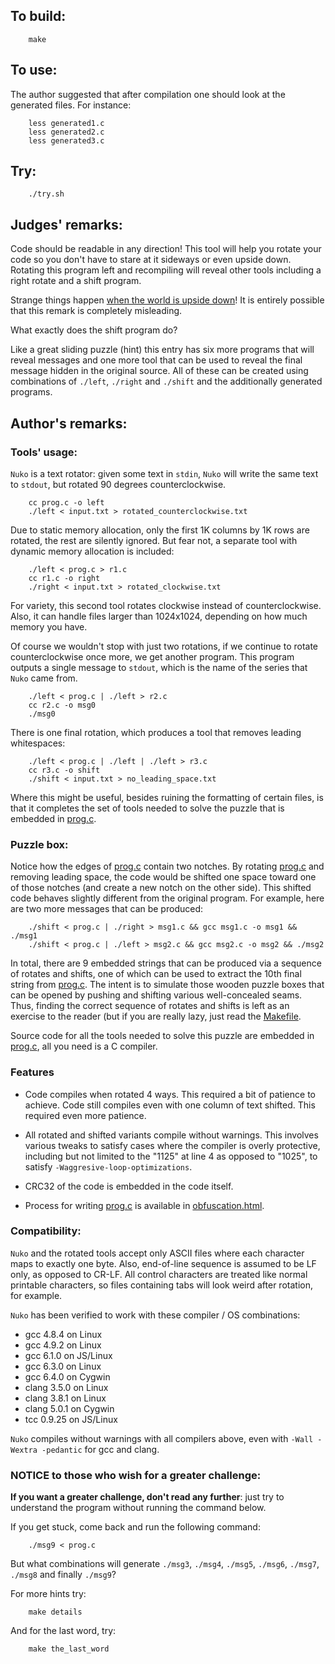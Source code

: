 ## To build:

``` <!---sh-->
    make
```


## To use:

The author suggested that after compilation one should look at the generated
files. For instance:

``` <!---sh-->
    less generated1.c
    less generated2.c
    less generated3.c
```


## Try:

``` <!---sh-->
    ./try.sh
```


## Judges' remarks:

Code should be readable in any direction! This tool will help you rotate your
code so you don't have to stare at it sideways or even upside down. Rotating
this program left and recompiling will reveal other tools including a right rotate
and a shift program.

Strange things happen [when the world is upside
down](https://en.wikipedia.org/wiki/Wacky_Wednesday_&lpar;book&rpar;)! It is entirely possible
that this remark is completely misleading.

What exactly does the shift program do?

Like a great sliding puzzle (hint) this entry has six more programs that will
reveal messages and one more tool that can be used to reveal the final message
hidden in the original source.  All of these can be created using combinations
of `./left`, `./right` and `./shift` and the additionally generated programs.


## Author's remarks:

### Tools' usage:

`Nuko` is a text rotator: given some text in `stdin`, `Nuko` will write the
same text to `stdout`, but rotated 90 degrees counterclockwise.

``` <!---sh-->
    cc prog.c -o left
    ./left < input.txt > rotated_counterclockwise.txt
```

Due to static memory allocation, only the first 1K columns by 1K rows
are rotated, the rest are silently ignored.  But fear not, a separate
tool with dynamic memory allocation is included:

``` <!---sh-->
    ./left < prog.c > r1.c
    cc r1.c -o right
    ./right < input.txt > rotated_clockwise.txt
```

For variety, this second tool rotates clockwise instead of
counterclockwise.  Also, it can handle files larger than 1024x1024,
depending on how much memory you have.

Of course we wouldn't stop with just two rotations, if we continue to
rotate counterclockwise once more, we get another program.  This
program outputs a single message to `stdout`, which is the name of the
series that `Nuko` came from.

``` <!---sh-->
    ./left < prog.c | ./left > r2.c
    cc r2.c -o msg0
    ./msg0
```

There is one final rotation, which produces a tool that removes
leading whitespaces:

``` <!---sh-->
    ./left < prog.c | ./left | ./left > r3.c
    cc r3.c -o shift
    ./shift < input.txt > no_leading_space.txt
```

Where this might be useful, besides ruining the formatting of certain
files, is that it completes the set of tools needed to solve the
puzzle that is embedded in [prog.c](%%REPO_URL%%/2018/yang/prog.c).


### Puzzle box:

Notice how the edges of [prog.c](%%REPO_URL%%/2018/yang/prog.c) contain two notches.  By rotating
[prog.c](%%REPO_URL%%/2018/yang/prog.c) and removing leading space, the code would be shifted one space
toward one of those notches (and create a new notch on the other
side).  This shifted code behaves slightly different from the original
program.  For example, here are two more messages that can be
produced:

``` <!---sh-->
    ./shift < prog.c | ./right > msg1.c && gcc msg1.c -o msg1 && ./msg1
    ./shift < prog.c | ./left > msg2.c && gcc msg2.c -o msg2 && ./msg2
```

In total, there are 9 embedded strings that can be produced via a
sequence of rotates and shifts, one of which can be used to extract
the 10th final string from [prog.c](%%REPO_URL%%/2018/yang/prog.c).  The intent is to simulate those
wooden puzzle boxes that can be opened by pushing and shifting various
well-concealed seams.  Thus, finding the correct sequence of rotates
and shifts is left as an exercise to the reader (but if you are really
lazy, just read the [Makefile](%%REPO_URL%%/2018/yang/Makefile).

Source code for all the tools needed to solve this puzzle are embedded
in [prog.c](%%REPO_URL%%/2018/yang/prog.c), all you need is a C compiler.


### Features

- Code compiles when rotated 4 ways.  This required a bit of patience to
achieve.  Code still compiles even with one column of text shifted.  This
required even more patience.

- All rotated and shifted variants compile without warnings.  This involves
various tweaks to satisfy cases where the compiler is overly protective, including
but not limited to the "1125" at line 4 as opposed to "1025", to satisfy
`-Waggresive-loop-optimizations`.

- CRC32 of the code is embedded in the code itself.

- Process for writing [prog.c](%%REPO_URL%%/2018/yang/prog.c) is available in
[obfuscation.html](obfuscation.html).


### Compatibility:

`Nuko` and the rotated tools accept only ASCII files where each
character maps to exactly one byte.  Also, end-of-line sequence is
assumed to be LF only, as opposed to CR-LF.  All control characters
are treated like normal printable characters, so files containing tabs
will look weird after rotation, for example.

`Nuko` has been verified to work with these compiler / OS combinations:

- gcc 4.8.4 on Linux
- gcc 4.9.2 on Linux
- gcc 6.1.0 on JS/Linux
- gcc 6.3.0 on Linux
- gcc 6.4.0 on Cygwin
- clang 3.5.0 on Linux
- clang 3.8.1 on Linux
- clang 5.0.1 on Cygwin
- tcc 0.9.25 on JS/Linux

`Nuko` compiles without warnings with all compilers above, even with
`-Wall -Wextra -pedantic` for gcc and clang.


### NOTICE to those who wish for a greater challenge:

**If you want a greater challenge, don't read any further**:
just try to understand the program without running the command below.

If you get stuck, come back and run the following command:

``` <!---sh-->
    ./msg9 < prog.c
```

But what combinations will generate `./msg3`, `./msg4`, `./msg5`, `./msg6`,
`./msg7`, `./msg8` and finally `./msg9`?

For more hints try:

``` <!---sh-->
    make details
```

And for the last word, try:

``` <!---sh-->
    make the_last_word
```


<!--

    Copyright © 1984-2024 by Landon Curt Noll. All Rights Reserved.

    You are free to share and adapt this file under the terms of this license:

        Creative Commons Attribution-ShareAlike 4.0 International (CC BY-SA 4.0)

    For more information, see:

        https://creativecommons.org/licenses/by-sa/4.0/

-->
